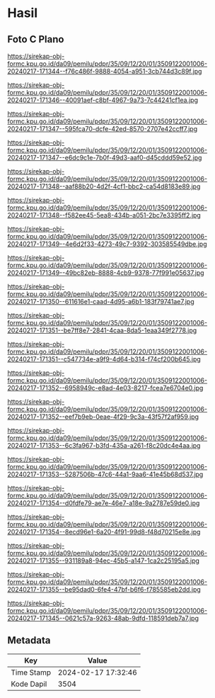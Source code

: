# Hasil

## Foto C Plano

https://sirekap-obj-formc.kpu.go.id/da09/pemilu/pdpr/35/09/12/20/01/3509122001006-20240217-171344--f76c486f-9888-4054-a951-3cb744d3c89f.jpg

https://sirekap-obj-formc.kpu.go.id/da09/pemilu/pdpr/35/09/12/20/01/3509122001006-20240217-171346--40091aef-c8bf-4967-9a73-7c44241cf1ea.jpg

https://sirekap-obj-formc.kpu.go.id/da09/pemilu/pdpr/35/09/12/20/01/3509122001006-20240217-171347--595fca70-dcfe-42ed-8570-2707e42ccff7.jpg

https://sirekap-obj-formc.kpu.go.id/da09/pemilu/pdpr/35/09/12/20/01/3509122001006-20240217-171347--e6dc9c1e-7b0f-49d3-aaf0-d45cddd59e52.jpg

https://sirekap-obj-formc.kpu.go.id/da09/pemilu/pdpr/35/09/12/20/01/3509122001006-20240217-171348--aaf88b20-4d2f-4cf1-bbc2-ca54d8183e89.jpg

https://sirekap-obj-formc.kpu.go.id/da09/pemilu/pdpr/35/09/12/20/01/3509122001006-20240217-171348--f582ee45-5ea8-434b-a051-2bc7e3395ff2.jpg

https://sirekap-obj-formc.kpu.go.id/da09/pemilu/pdpr/35/09/12/20/01/3509122001006-20240217-171349--4e6d2f33-4273-49c7-9392-303585549dbe.jpg

https://sirekap-obj-formc.kpu.go.id/da09/pemilu/pdpr/35/09/12/20/01/3509122001006-20240217-171349--49bc82eb-8888-4cb9-9378-77f991e05637.jpg

https://sirekap-obj-formc.kpu.go.id/da09/pemilu/pdpr/35/09/12/20/01/3509122001006-20240217-171350--611616e1-caad-4d95-a6b1-183f79741ae7.jpg

https://sirekap-obj-formc.kpu.go.id/da09/pemilu/pdpr/35/09/12/20/01/3509122001006-20240217-171351--be7ff8e7-2841-4caa-8da5-1eaa349f2778.jpg

https://sirekap-obj-formc.kpu.go.id/da09/pemilu/pdpr/35/09/12/20/01/3509122001006-20240217-171351--c547734e-a9f9-4d64-b314-f74cf200b645.jpg

https://sirekap-obj-formc.kpu.go.id/da09/pemilu/pdpr/35/09/12/20/01/3509122001006-20240217-171352--6958949c-e8ad-4e03-8217-fcea7e6704e0.jpg

https://sirekap-obj-formc.kpu.go.id/da09/pemilu/pdpr/35/09/12/20/01/3509122001006-20240217-171352--eef7b9eb-0eae-4f29-9c3a-43f57f2af959.jpg

https://sirekap-obj-formc.kpu.go.id/da09/pemilu/pdpr/35/09/12/20/01/3509122001006-20240217-171353--6c3fa967-b3fd-435a-a261-f8c20dc4e4aa.jpg

https://sirekap-obj-formc.kpu.go.id/da09/pemilu/pdpr/35/09/12/20/01/3509122001006-20240217-171353--5287506b-47c6-44a1-9aa6-41e45b68d537.jpg

https://sirekap-obj-formc.kpu.go.id/da09/pemilu/pdpr/35/09/12/20/01/3509122001006-20240217-171354--d0fdfe79-ae7e-46e7-a18e-9a2787e59de0.jpg

https://sirekap-obj-formc.kpu.go.id/da09/pemilu/pdpr/35/09/12/20/01/3509122001006-20240217-171354--8ecd96e1-6a20-4f91-99d8-f48d70215e8e.jpg

https://sirekap-obj-formc.kpu.go.id/da09/pemilu/pdpr/35/09/12/20/01/3509122001006-20240217-171355--931189a8-94ec-45b5-a147-1ca2c25195a5.jpg

https://sirekap-obj-formc.kpu.go.id/da09/pemilu/pdpr/35/09/12/20/01/3509122001006-20240217-171355--be95dad0-6fe4-47bf-b6f6-f785585eb2dd.jpg

https://sirekap-obj-formc.kpu.go.id/da09/pemilu/pdpr/35/09/12/20/01/3509122001006-20240217-171345--0621c57a-9263-48ab-9dfd-118591deb7a7.jpg


## Metadata

| Key        | Value               |
| ---------- | ------------------- |
| Time Stamp | 2024-02-17 17:32:46 |
| Kode Dapil | 3504                |




